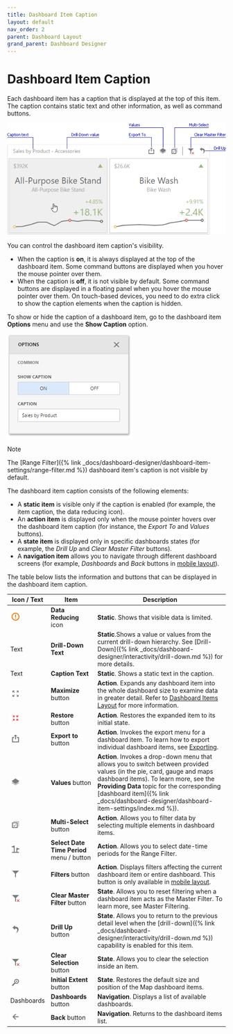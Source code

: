```yaml
---
title: Dashboard Item Caption
layout: default
nav_order: 2
parent: Dashboard Layout
grand_parent: Dashboard Designer
---
```

# Dashboard Item Caption

Each dashboard item has a caption that is displayed at the top of this item. The caption contains static text and other information, as well as command buttons.

![wdd-dashboard-item-caption](/assets/images/dashboards/img126135.png)

You can control the dashboard item caption's visibility.

* When the caption is **on**, it is always displayed at the top of the dashboard item. Some command buttons are displayed when you hover the mouse pointer over them.
* When the caption is **off**, it is not visible by default. Some command buttons are displayed in a floating panel when you hover the mouse pointer over them. On touch-based devices, you need to do extra click to show the caption elements when the caption is hidden.

To show or hide the caption of a dashboard item, go to the dashboard item **Options** menu and use the **Show Caption** option.

![wdd-di-caption-options](/assets/images/dashboards/img126136.png)

> [!NOTE]
> The [Range Filter]({% link _docs/dashboard-designer/dashboard-item-settings/range-filter.md %}) dashboard item's caption is not visible by default.

The dashboard item caption consists of the following elements:

* A **static item** is visible only if the caption is enabled (for example, the item caption, the data reducing icon).
* An **action item** is displayed only when the mouse pointer hovers over the dashboard item caption (for instance, the _Export To_ and _Values_ buttons).
* A **state item** is displayed only in specific dashboards states (for example, the _Drill Up_ and _Clear Master Filter_ buttons).
* A **navigation item** allows you to navigate through different dashboard screens (for example, _Dashboards_ and _Back_ buttons in [mobile layout](../../web-dashboard-viewer-mode/mobile-layout.md)).

The table below lists the information and buttons that can be displayed in the dashboard item caption.

| Icon / Text | Item | Description |
|---|---|---|
| ![](/assets/images/dashboards/web-item-caption-data-reducing.png) | **Data Reducing** icon | **Static**. Shows that visible data is limited. |
| Text | **Drill-Down Text** | **Static**.Shows a value or values from the current drill-down hierarchy. See [Drill-Down]({% link _docs/dashboard-designer/interactivity/drill-down.md %}) for more details. |
| Text | **Caption Text** | **Static**. Shows a static text in the caption. |
| ![](/assets/images/dashboards/web-item-caption-maximize.png) | **Maximize** button | **Action**. Expands any dashboard item into the whole dashboard size to examine data in greater detail. Refer to [Dashboard Items Layout](dashboard-items-layout.md) for more information. |
| ![](/assets/images/dashboards/web-item-caption-restore.png) | **Restore** button | **Action**. Restores the expanded item to its initial state. |
| ![](/assets/images/dashboards/web-item-caption-export.png) | **Export to** button | **Action**. Invokes the export menu for a dashboard item. To learn how to export individual dashboard items, see [Exporting](../exporting.md). |
| ![](/assets/images/dashboards/web-item-caption-values.png) | **Values** button | **Action**. Invokes a drop-down menu that allows you to switch between provided values (in the pie, card, gauge and maps dashboard items). To learn more, see the **Providing Data** topic for the corresponding [dashboard item]({% link _docs/dashboard-designer/dashboard-item-settings/index.md %}). |
| ![](/assets/images/dashboards/web-item-caption-multi-select.png) | **Multi-Select** button | **Action**. Allows you to filter data by selecting multiple elements in dashboard items. |
| ![](/assets/images/dashboards/web-item-caption-select-date-time-period.png) | **Select Date Time Period** menu / button | **Action**. Allows you to select date-time periods for the Range Filter. |
| ![](/assets/images/dashboards/web-item-caption-filters.png) | **Filters** button | **Action**. Displays filters affecting the current dashboard item or entire dashboard. This button is only available in [mobile layout](../../web-dashboard-viewer-mode/mobile-layout.md). |
| ![](/assets/images/dashboards/web-item-caption-clear-master-filter.png) | **Clear Master Filter** button | **State**. Allows you to reset filtering when a dashboard item acts as the Master Filter. To learn more, see Master Filtering. |
| ![](/assets/images/dashboards/web-item-caption-drill-up.png) | **Drill Up** button |  **State**. Allows you to return to the previous detail level when the [drill-down]({% link _docs/dashboard-designer/interactivity/drill-down.md %}) capability is enabled for this item. |
| ![](/assets/images/dashboards/web-item-caption-clear-selection.png) | **Clear Selection** button |  **State**. Allows you to clear the selection inside an item. |
| ![](/assets/images/dashboards/web-item-caption-initial-extent.png) | **Initial Extent** button |  **State**. Restores the default size and position of the Map dashboard items. |
| Dashboards | **Dashboards** button |  **Navigation**. Displays a list of available dashboards. |
| ![](/assets/images/dashboards/web-item-caption-back-button.png) | **Back** button | **Navigation**. Returns to the dashboard items list. |
